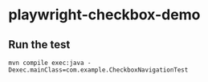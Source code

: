 # playwright-checkbox-demo

## Run the test

```shell
mvn compile exec:java -Dexec.mainClass=com.example.CheckboxNavigationTest
```

